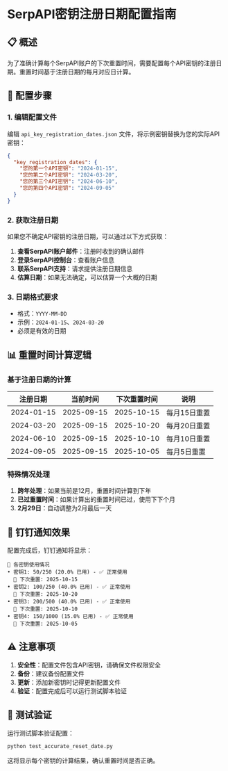 # SerpAPI密钥注册日期配置指南

## 📋 概述

为了准确计算每个SerpAPI账户的下次重置时间，需要配置每个API密钥的注册日期。重置时间基于注册日期的每月对应日计算。

## 🔧 配置步骤

### 1. 编辑配置文件

编辑 `api_key_registration_dates.json` 文件，将示例密钥替换为您的实际API密钥：

```json
{
  "key_registration_dates": {
    "您的第一个API密钥": "2024-01-15",
    "您的第二个API密钥": "2024-03-20",
    "您的第三个API密钥": "2024-06-10",
    "您的第四个API密钥": "2024-09-05"
  }
}
```

### 2. 获取注册日期

如果您不确定API密钥的注册日期，可以通过以下方式获取：

1. **查看SerpAPI账户邮件**：注册时收到的确认邮件
2. **登录SerpAPI控制台**：查看账户信息
3. **联系SerpAPI支持**：请求提供注册日期信息
4. **估算日期**：如果无法确定，可以估算一个大概的日期

### 3. 日期格式要求

- 格式：`YYYY-MM-DD`
- 示例：`2024-01-15`、`2024-03-20`
- 必须是有效的日期

## 📊 重置时间计算逻辑

### 基于注册日期的计算

| 注册日期 | 当前时间 | 下次重置时间 | 说明 |
|---------|---------|-------------|------|
| 2024-01-15 | 2025-09-15 | 2025-10-15 | 每月15日重置 |
| 2024-03-20 | 2025-09-15 | 2025-10-20 | 每月20日重置 |
| 2024-06-10 | 2025-09-15 | 2025-10-10 | 每月10日重置 |
| 2024-09-05 | 2025-09-15 | 2025-10-05 | 每月5日重置 |

### 特殊情况处理

1. **跨年处理**：如果当前是12月，重置时间计算到下年
2. **已过重置时间**：如果计算出的重置时间已过，使用下下个月
3. **2月29日**：自动调整为2月最后一天

## 🎯 钉钉通知效果

配置完成后，钉钉通知将显示：

```
🔑 各密钥使用情况
• 密钥1: 50/250 (20.0% 已用) - ✅ 正常使用
  📅 下次重置: 2025-10-15
• 密钥2: 100/250 (40.0% 已用) - ✅ 正常使用
  📅 下次重置: 2025-10-20
• 密钥3: 200/500 (40.0% 已用) - ✅ 正常使用
  📅 下次重置: 2025-10-10
• 密钥4: 150/1000 (15.0% 已用) - ✅ 正常使用
  📅 下次重置: 2025-10-05
```

## ⚠️ 注意事项

1. **安全性**：配置文件包含API密钥，请确保文件权限安全
2. **备份**：建议备份配置文件
3. **更新**：添加新密钥时记得更新配置文件
4. **验证**：配置完成后可以运行测试脚本验证

## 🧪 测试验证

运行测试脚本验证配置：

```bash
python test_accurate_reset_date.py
```

这将显示每个密钥的计算结果，确认重置时间是否正确。


